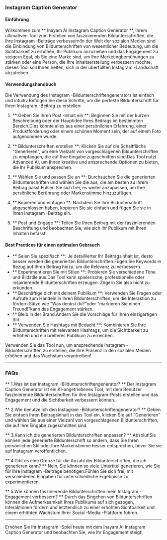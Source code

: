 ### Instagram Caption Generator

#### Einführung
Willkommen zum ** Inayam AI Instagram Caption Generator **, Ihrem ultimativen Tool zum Erstellen von faszinierenden Bildunterschriften, die Ihre Instagram -Beiträge verbessern!In der Welt der sozialen Medien sind die Einbindung von Bildunterschriften von wesentlicher Bedeutung, um die Sichtbarkeit zu erhöhen, Ihr Publikum anzuziehen und das Engagement zu steigern.Egal, ob Sie eine Marke sind, um Ihre Marketingbemühungen zu stärken oder eine Person, die Ihre Inhaltserstellung verbessern möchte, dieses Tool soll Ihnen helfen, sich in der überfüllten Instagram -Landschaft abzuheben.

#### Verwendungshandbuch
Die Verwendung des Instagram -Bildunterschriftengenerators ist einfach und intuitiv.Befolgen Sie diese Schritte, um die perfekte Bildunterschrift für Ihren Instagram -Beitrag zu erstellen:

1. ** Geben Sie Ihren Post -Inhalt ein **: Beginnen Sie mit der kurzen Beschreibung oder der Hauptidee Ihres Beitrags im bestimmten Bereich.Dies könnte alles aus einer persönlichen Erfahrung, einer Produktförderung oder einem schönen Moment sein, der auf einem Foto aufgenommen wurde.

2. ** Bildunterschriften erstellen **: Klicken Sie auf die Schaltfläche "Generieren", um eine Vielzahl von vorgeschlagenen Bildunterschriften zu empfangen, die auf Ihre Eingabe zugeschnitten sind.Das Tool nutzt Advanced AI, um Ihnen kreative und ansprechende Optionen zu bieten, die Ihr Publikum ansprechen.

3. ** Wählen Sie und passen Sie an **: Durchsuchen Sie die generierten Bildunterschriften und wählen Sie die aus, die am besten zu Ihrem Beitrag passt.Fühlen Sie sich frei, es weiter anzupassen, um Ihre persönliche Berührung oder Markenstimme hinzuzufügen.

4. ** Kopieren und einfügen **: Nachdem Sie Ihre Bildunterschrift abgeschlossen haben, kopieren Sie sie einfach und fügen Sie sie in Ihren Instagram -Beitrag ein.

5. ** Post und Engage **: Teilen Sie Ihren Beitrag mit der faszinierenden Beschriftung und beobachten Sie, wie sich Ihr Publikum mit Ihren Inhalten befasst!

#### Best Practices für einen optimalen Gebrauch
- ** Seien Sie spezifisch **: Je detaillierter Ihr Beitragsinhalt ist, desto besser werden die generierten Bildunterschriften.Fügen Sie Keywords in Bezug auf Ihren Beitrag hinzu, um die Relevanz zu verbessern.
- ** Experimentieren Sie mit Stilen **: Probieren Sie verschiedene Töne und Bildstile aus.Das Tool kann spielerische, professionelle oder inspirierende Bildunterschriften erzeugen. Zögern Sie also nicht zu erkunden.
- ** Beschäftige dich mit deinem Publikum **: Verwenden Sie Fragen oder Aufrufe zum Handeln in Ihren Bildunterschriften, um die Interaktion zu fördern.Sätze wie "Was denkst du?"oder "markieren Sie einen Freund!"kann das Engagement stärken.
- ** Bleib in der Brand.Ändern Sie die Vorschläge für Ihren einzigartigen Stil.
- ** Verwenden Sie Hashtags mit Bedacht **: Kombinieren Sie Ihre Bildunterschriften mit relevanten Hashtags, um die Sichtbarkeit zu erhöhen und ein breiteres Publikum zu erreichen.

Verwenden Sie das Tool nun, um ansprechende Instagram -Bildunterschriften zu erstellen, die Ihre Präsenz in den sozialen Medien erhöhen und das Wachstum vorantreiben!

---

### FAQs

** 1.Was ist der Instagram -Bildunterschriftengenerator? **
Der Instagram Caption Generator ist ein KI-angetriebenes Tool, mit dem Benutzer faszinierende Bildunterschriften für ihre Instagram-Posts erstellen und das Engagement und die Sichtbarkeit verbessern können.

** 2.Wie benutze ich den Instagram -Bildunterschriftengenerator? **
Geben Sie einfach Ihren Beitragsinhalt in das Tool ein, klicken Sie auf "Generieren" und wählen Sie aus einer Vielzahl von vorgeschlagenen Bildunterschriften, die auf Ihre Eingabe zugeschnitten sind.

** 3.Kann ich die generierten Bildunterschriften anpassen? **
Absolut!Sie können jede generierte Bildunterschrift so ändern, dass Sie Ihren persönlichen Stil oder Ihre Markenstimme besser entsprechen, bevor Sie sie auf Instagram veröffentlichen.

** 4.Gibt es eine Grenze für die Anzahl der Bildunterschriften, die ich generieren kann? **
Nein, Sie können so viele Untertitel generieren, wie Sie für Ihre Instagram -Beiträge benötigen.Fühlen Sie sich frei, mit verschiedenen Eingaben für unterschiedliche Ergebnisse zu experimentieren.

** 5.Wie können faszinierende Bildunterschriften mein Instagram -Engagement verbessern? **
Durch das Eingehen von Bildunterschriften können die Aufmerksamkeit Ihres Publikums auf sich gezogen, Interaktionen fördern und letztendlich zu einer erhöhten Sichtbarkeit und einem erhöhten Wachstum Ihrer Social -Media -Plattform führen.

---

Erhöhen Sie Ihr Instagram -Spiel heute mit dem Inayam AI Instagram Caption Generator und beobachten Sie, wie Ihr Engagement steigt!